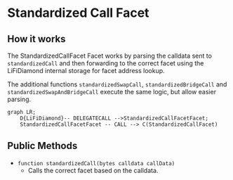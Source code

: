 # Standardized Call Facet

## How it works

The StandardizedCallFacet Facet works by parsing the calldata sent to `standardizedCall` and then forwarding to the correct facet using the LiFiDiamond internal storage for facet address lookup.

The additional functions `standardizedSwapCall`, `standardizedBridgeCall` and `standardizedSwapAndBridgeCall` execute the same logic, but allow easier parsing.

```mermaid
graph LR;
    D{LiFiDiamond}-- DELEGATECALL -->StandardizedCallFacetFacet;
    StandardizedCallFacetFacet -- CALL --> C(StandardizedCallFacet)
```

## Public Methods

- `function standardizedCall(bytes calldata callData)`
  - Calls the correct facet based on the calldata.
